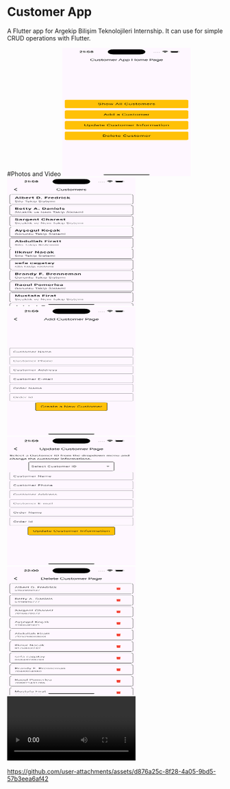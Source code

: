 # Customer App

A Flutter app for Argekip Bilişim Teknolojileri Internship. It can use for simple CRUD operations with Flutter.

#Photos and Video
<img src="./screenshots/homepage.png" width=300 height=300>
<img src="./screenshots/customers.png" width=300 height=300>
<img src="./screenshots/add_customers.png" width=300 height=300>
<img src="./screenshots/update_customers.png" width=300 height=300>
<img src="./screenshots/delete_customers..png" width=300 height=300>
<video src ="./screenshots/video.mp4">

https://github.com/user-attachments/assets/d876a25c-8f28-4a05-9bd5-57b3eea6af42
